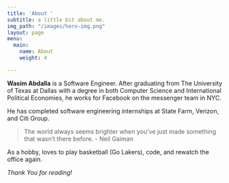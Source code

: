 ```yaml
---
title: 'About '
subtitle: a little bit about me.
img_path: "/images/hero-img.png"
layout: page
menu:
  main:
    name: About
    weight: 4

---
```

**Wasim Abdalla** is a Software Engineer. After graduating from The University of Texas at Dallas with a degree in both Computer Science and International Political Economies, he works for Facebook on the messenger team in NYC.

He has completed software engineering internships at State Farm, Verizon, and Citi Group.

> The world always seems brighter when you’ve just made something that wasn’t there before. - Neil Gaiman

As a hobby, loves to play basketball (Go Lakers), code, and rewatch the office again.

_Thank You for reading!_